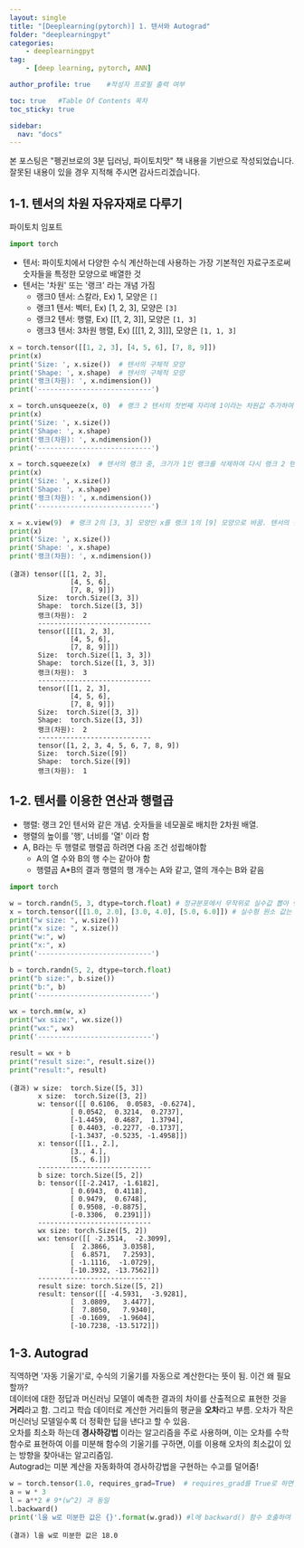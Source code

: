 ```yaml
---
layout: single
title: "[Deeplearning(pytorch)] 1. 텐서와 Autograd"
folder: "deeplearningpyt"
categories:
    - deeplearningpyt
tag:
    - [deep learning, pytorch, ANN]

author_profile: true    #작성자 프로필 출력 여부

toc: true   #Table Of Contents 목차 
toc_sticky: true

sidebar:
  nav: "docs"
---
```


본 포스팅은 "펭귄브로의 3분 딥러닝, 파이토치맛" 책 내용을 기반으로 작성되었습니다.
잘못된 내용이 있을 경우 지적해 주시면 감사드리겠습니다.

## 1-1. 텐서의 차원 자유자재로 다루기
파이토치 임포트
```python
import torch
```

- 텐서: 파이토치에서 다양한 수식 계산하는데 사용하는 가장 기본적인 자료구조로써 숫자들을 특정한 모양으로 배열한 것
- 텐서는 '차원' 또는 '랭크' 라는 개념 가짐
  * 랭크0 텐서: 스칼라, Ex) 1, 모양은 `[]`
  * 랭크1 텐서: 벡터, Ex) [1, 2, 3], 모양은 `[3]`
  * 랭크2 텐서: 행렬, Ex) [[1, 2, 3]], 모양은 `[1, 3]`
  * 랭크3 텐서: 3차원 행렬, Ex) [[[1, 2, 3]]], 모양은 `[1, 1, 3]`

```python
x = torch.tensor([[1, 2, 3], [4, 5, 6], [7, 8, 9]])
print(x)
print('Size: ', x.size())  # 텐서의 구체적 모양
print('Shape: ', x.shape)  # 텐서의 구체적 모양
print('랭크(차원): ', x.ndimension())
print('----------------------------')

x = torch.unsqueeze(x, 0)  # 랭크 2 텐서의 첫번째 자리에 1이라는 차원값 추가하여 [1, 3, 3] 모양의 랭크 3 텐서로 변경
print(x)
print('Size: ', x.size()) 
print('Shape: ', x.shape)  
print('랭크(차원): ', x.ndimension())
print('----------------------------')

x = torch.squeeze(x)  # 텐서의 랭크 중, 크기가 1인 랭크를 삭제하여 다시 랭크 2 텐서로 되돌림
print(x)
print('Size: ', x.size()) 
print('Shape: ', x.shape)  
print('랭크(차원): ', x.ndimension())
print('----------------------------')

x = x.view(9)  # 랭크 2의 [3, 3] 모양인 x를 랭크 1의 [9] 모양으로 바꿈. 텐서의 원소 개수는 바꿀 수 없으므로, 잘못 입력시 에러 발생됨(Ex. 8로 변경 불가능).
print(x)
print('Size: ', x.size()) 
print('Shape: ', x.shape)  
print('랭크(차원): ', x.ndimension())
```
    (결과) tensor([[1, 2, 3],
                   [4, 5, 6],
                   [7, 8, 9]])
           Size:  torch.Size([3, 3])
           Shape:  torch.Size([3, 3])
           랭크(차원):  2
           ----------------------------
           tensor([[[1, 2, 3],
                   [4, 5, 6],
                   [7, 8, 9]]])
           Size:  torch.Size([1, 3, 3])
           Shape:  torch.Size([1, 3, 3])
           랭크(차원):  3
           ----------------------------
           tensor([[1, 2, 3],
                   [4, 5, 6],
                   [7, 8, 9]])
           Size:  torch.Size([3, 3])
           Shape:  torch.Size([3, 3])
           랭크(차원):  2
           ----------------------------
           tensor([1, 2, 3, 4, 5, 6, 7, 8, 9])
           Size:  torch.Size([9])
           Shape:  torch.Size([9])
           랭크(차원):  1

## 1-2. 텐서를 이용한 연산과 행렬곱
- 행렬: 랭크 2인 텐서와 같은 개념. 숫자들을 네모꼴로 배치한 2차원 배열.
- 행렬의 높이를 '행', 너비를 '열' 이라 함
- A, B라는 두 행렬로 행렬곱 하려면 다음 조건 성립해야함
  * A의 열 수와 B의 행 수는 같아야 함
  * 행렬곱 A*B의 결과 행렬의 행 개수는 A와 같고, 열의 개수는 B와 같음

```python
import torch

w = torch.randn(5, 3, dtype=torch.float) # 정규분포에서 무작위로 실수값 뽑아 텐서 생성하는 randn함수로 5x3 shape의 텐서 생성
x = torch.tensor([[1.0, 2.0], [3.0, 4.0], [5.0, 6.0]]) # 실수형 원소 값는 3x3 shape의 텐서
print("w size: ", w.size())
print("x size: ", x.size())
print("w:", w)
print("x:", x)
print('----------------------------')

b = torch.randn(5, 2, dtype=torch.float)
print("b size:", b.size())
print("b:", b)
print('----------------------------')

wx = torch.mm(w, x)
print("wx size:", wx.size())
print("wx:", wx)
print('----------------------------')

result = wx + b
print("result size:", result.size())
print("result:", result)
```
    (결과) w size:  torch.Size([5, 3])
           x size:  torch.Size([3, 2])
           w: tensor([[ 0.6106,  0.0583, -0.6274],
                   [ 0.0542,  0.3214,  0.2737],
                   [-1.4459,  0.4687,  1.3794],
                   [ 0.4403, -0.2277, -0.1737],
                   [-1.3437, -0.5235, -1.4958]])
           x: tensor([[1., 2.],
                   [3., 4.],
                   [5., 6.]])
           ----------------------------
           b size: torch.Size([5, 2])
           b: tensor([[-2.2417, -1.6182],
                   [ 0.6943,  0.4118],
                   [ 0.9479,  0.6748],
                   [ 0.9508, -0.8875],
                   [-0.3306,  0.2391]])
           ----------------------------
           wx size: torch.Size([5, 2])
           wx: tensor([[ -2.3514,  -2.3099],
                   [  2.3866,   3.0358],
                   [  6.8571,   7.2593],
                   [ -1.1116,  -1.0729],
                   [-10.3932, -13.7562]])
           ----------------------------
           result size: torch.Size([5, 2])
           result: tensor([[ -4.5931,  -3.9281],
                   [  3.0809,   3.4477],
                   [  7.8050,   7.9340],
                   [ -0.1609,  -1.9604],
                   [-10.7238, -13.5172]])

## 1-3. Autograd
직역하면 '자동 기울기'로, 수식의 기울기를 자동으로 계산한다는 뜻이 됨. 이건 왜 필요할까?<br/>
데이터에 대한 정답과 머신러닝 모델이 예측한 결과의 차이를 산출적으로 표현한 것을 **거리**라고 함. 그리고 학습 데이터로 계산한 거리들의 평균을 **오차**라고 부름.
오차가 작은 머신러닝 모델일수록 더 정확한 답을 낸다고 할 수 있음.<br/>
오차를 최소화 하는데 **경사하강법** 이라는 알고리즘을 주로 사용하며, 이는 오차를 수학함수로 표현하여 이를 미분해 함수의 기울기를 구하면, 이를 이용해 오차의 최소값이 있는 방향을 찾아내는 알고리즘임.<br/>
Autograd는 미분 계산을 자동화하여 경사하강법을 구현하는 수고를 덜어줌!

```python
w = torch.tensor(1.0, requires_grad=True)  # requires_grad를 True로 하면 파이토치의 autograd가 자동으로 계산할 때, w에 대한 미분값을 w.grad에 저장함
a = w * 3
l = a**2 # 9*(w^2) 과 동일
l.backward()
print('l을 w로 미분한 값은 {}'.format(w.grad)) #l에 backward() 함수 호출하여 w.grad가 w가 속한 수식을 w로 미분한 값 반환함.
```
    (결과) l을 w로 미분한 값은 18.0